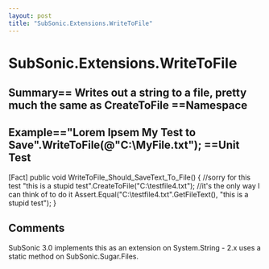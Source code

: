 ```yaml
---
layout: post
title: "SubSonic.Extensions.WriteToFile"
---
```


# SubSonic.Extensions.WriteToFile



<h2>Summary== Writes out a string to a file, pretty much the same as CreateToFile  ==Namespace</h2>

 
  

<h2>Example=="Lorem Ipsem My Test to Save".WriteToFile(@"C:\MyFile.txt");  ==Unit Test</h2>

 
[Fact] public void WriteToFile_Should_SaveText_To_File() {     //sorry for this test     "this is a stupid test".CreateToFile("C:\\testfile4.txt");     //it's the only way I can think of to do it     Assert.Equal("C:\\testfile4.txt".GetFileText(), "this is a stupid test"); }  

<h2>Comments</h2>

 SubSonic 3.0 implements this as an extension on System.String - 2.x uses a static method on SubSonic.Sugar.Files.
